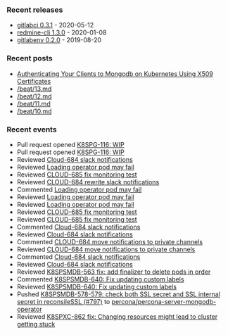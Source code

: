 ### Recent releases

* [gitlabci 0.3.1](https://github.com/egegunes/gitlabci/releases/tag/0.3.1) - 2020-05-12
* [redmine-cli 1.3.0](https://github.com/egegunes/redmine-cli/releases/tag/1.3.0) - 2020-01-08
* [gitlabenv 0.2.0](https://github.com/egegunes/gitlabenv/releases/tag/0.2.0) - 2019-08-20

### Recent posts

* [Authenticating Your Clients to Mongodb on Kubernetes Using X509 Certificates](https://ege.dev/posts/authenticating-your-clients-to-mongodb-on-kubernetes-using-x509-certificates/)
* [/beat/13.md](https://ege.dev/beat/13/)
* [/beat/12.md](https://ege.dev/beat/12/)
* [/beat/11.md](https://ege.dev/beat/11/)
* [/beat/10.md](https://ege.dev/beat/10/)

### Recent events

* Pull request opened [K8SPG-116: WIP](https://github.com/percona/percona-postgresql-operator/pull/214)
* Pull request opened [K8SPG-116: WIP](https://github.com/percona/percona-postgresql-operator/pull/214)
* Reviewed [Cloud-684 slack notifications](https://github.com/percona/percona-xtradb-cluster-operator/pull/1109)
* Reviewed [Loading operator pod may fail](https://github.com/percona/percona-server-mongodb-operator/pull/889)
* Reviewed [CLOUD-685 fix monitoring test](https://github.com/percona/percona-server-mongodb-operator/pull/897)
* Reviewed [CLOUD-684 rewrite slack  notifications](https://github.com/percona/percona-server-mysql-operator/pull/65)
* Commented [Loading operator pod may fail](https://github.com/percona/percona-server-mongodb-operator/pull/889)
* Reviewed [Loading operator pod may fail](https://github.com/percona/percona-server-mongodb-operator/pull/889)
* Reviewed [Loading operator pod may fail](https://github.com/percona/percona-server-mongodb-operator/pull/889)
* Reviewed [CLOUD-685 fix monitoring test](https://github.com/percona/percona-server-mysql-operator/pull/66)
* Reviewed [CLOUD-685 fix monitoring test](https://github.com/percona/percona-xtradb-cluster-operator/pull/1110)
* Commented [Cloud-684 slack notifications](https://github.com/percona/percona-xtradb-cluster-operator/pull/1109)
* Reviewed [Cloud-684 slack notifications](https://github.com/percona/percona-xtradb-cluster-operator/pull/1109)
* Commented [CLOUD-684 move notifications to private channels](https://github.com/percona/percona-server-mongodb-operator/pull/896)
* Reviewed [CLOUD-684 move notifications to private channels](https://github.com/percona/percona-server-mongodb-operator/pull/896)
* Commented [Cloud-684 slack notifications](https://github.com/percona/percona-xtradb-cluster-operator/pull/1109)
* Reviewed [Cloud-684 slack notifications](https://github.com/percona/percona-xtradb-cluster-operator/pull/1109)
* Reviewed [K8SPSMDB-563 fix: add finalizer to delete pods in order](https://github.com/percona/percona-server-mongodb-operator/pull/872)
* Commented [K8SPSMDB-640: Fix updating custom labels](https://github.com/percona/percona-server-mongodb-operator/pull/881)
* Reviewed [K8SPSMDB-640: Fix updating custom labels](https://github.com/percona/percona-server-mongodb-operator/pull/881)
* Pushed [K8SPSMDB-578-579: check both SSL secret and SSL internal secret in reconsileSSL (#797)](https://github.com/percona/percona-server-mongodb-operator/commit/34578292c1aa99055ce8de0e68635d4e5b1940e9) to [percona/percona-server-mongodb-operator](https://github.com/percona/percona-server-mongodb-operator)
* Reviewed [K8SPXC-862 fix: Changing resources might lead to cluster getting stuck](https://github.com/percona/percona-xtradb-cluster-operator/pull/1098)
